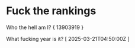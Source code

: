 # Fuck the rankings

Who the hell am I?
{ 13903919 }

What fucking year is it?
[ 2025-03-21T04:50:00Z ]
